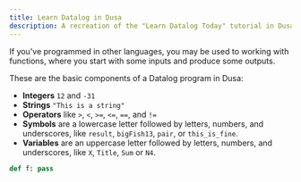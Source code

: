 ```yaml
---
title: Learn Datalog in Dusa
description: A recreation of the "Learn Datalog Today" tutorial in Dusa.
---
```


If you've programmed in other languages, you may be used to working with functions, where you start with some inputs and produce some outputs.

These are the basic components of a Datalog program in Dusa:

- **Integers** `12` and `-31`
- **Strings** `"This is a string"`
- **Operators** like `>`, `<`, `>=`, `<=`, `==`, and `!=`
- **Symbols** are a lowercase letter followed by letters, numbers, and underscores, like `result`, `bigFish13`, `pair`, or `this_is_fine`.
- **Variables** are an uppercase letter followed by letters, numbers, and underscores, like `X`, `Title`, `Sum` or `N4`.

```python
def f: pass
```
